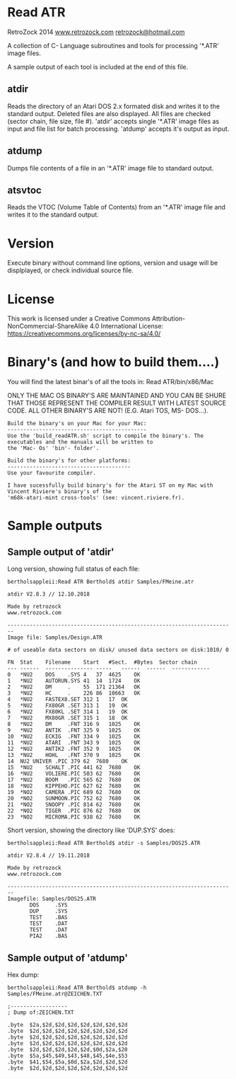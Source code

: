 Read ATR
=================
RetroZock 2014
www.retrozock.com
retrozock@hotmail.com

A collection of C- Language subroutines and tools for processing '*.ATR' image files. 

A sample output of each tool is included at the end of this file.

atdir
-----
Reads the directory of an Atari DOS 2.x formated disk and writes it to the standard output.
Deleted files are also displayed. All files are checked (sector chain, file size, file #).
'atdir' accepts single '*.ATR' image files as input and file list for batch processing.
'atdump' accepts it's output as input.

atdump
------
Dumps file contents of a file in an '*.ATR' image file to standard output.

atsvtoc
-------
Reads the VTOC (Volume Table of Contents) from an '*.ATR' image file and writes it to the standard output.


Version
=======
Execute binary without command line options, version and usage will be displplayed, or check individual source file.

License
=======
This work is licensed under a Creative Commons Attribution-NonCommercial-ShareAlike 4.0 International License:
https://creativecommons.org/licenses/by-nc-sa/4.0/
 	

Binary's (and how to build them....)
====================================
You will find the latest binar's of all the tools in:
    Read ATR/bin/x86/Mac 

ONLY THE MAC OS BINARY'S ARE MAINTAINED AND YOU CAN BE SHURE THAT THOSE REPRESENT THE COMPILER RESULT WITH LATEST SOURCE CODE. 
ALL OTHER BINARY'S ARE NOT! (E.G. Atari TOS, MS- DOS...).

    Build the binary's on your Mac for your Mac:
    --------------------------------------------   
    Use the 'build_readATR.sh' script to compile the binary's. The executables and the manuals will be written to
    the 'Mac- Os' 'bin'- folder'.

    Build the binary's for other platforms:
    ---------------------------------------
    Use your favourite compiler. 
    
    I have sucessfully build binary's for the Atari ST on my Mac with Vincent Riviere's binary's of the
    'm68k-atari-mint cross-tools' (see: vincent.riviere.fr).
    

Sample outputs
==============

Sample output of 'atdir'
------------------------
Long version, showing full status of each file:
	
	bertholsappleii:Read ATR Berthold$ atdir Samples/FMeine.atr 

	atdir V2.8.3 // 12.10.2018

	Made by retrozock
	www.retrozock.com

	------------------------------------------------------------------------
	Image file: Samples/Design.ATR

	# of useable data sectors on disk/ unused data sectors on disk:1010/ 0

	FN	Stat	Filename	Start	#Sect.	#Bytes	Sector chain
	---	------	---------------	-----	------	------	------------
	0	*NU2	DOS    .SYS	4	37	4625	OK
	1	*NU2	AUTORUN.SYS	41	14	1724	OK
	2	*NU2	DM     .   	55	171	21364	OK
	3	*NU2	HC     .   	226	86	10663	OK
	4	*NU2	FASTEX8.SET	312	1	17	OK
	5	*NU2	FX80GR .SET	313	1	19	OK
	6	*NU2	FX80KL .SET	314	1	19	OK
	7	*NU2	MX80GR .SET	315	1	18	OK
	8	*NU2	DM     .FNT	316	9	1025	OK
	9	*NU2	ANTIK  .FNT	325	9	1025	OK
	10	*NU2	ECKIG  .FNT	334	9	1025	OK
	11	*NU2	ATARI  .FNT	343	9	1025	OK
	12	*NU2	ANTIK2 .FNT	352	9	1025	OK
	13	*NU2	HOHL   .FNT	370	9	1025	OK
	14	NU2	UNIVER .PIC	379	62	7680	OK
	15	*NU2	SCHALT .PIC	441	62	7680	OK
	16	*NU2	VOLIERE.PIC	503	62	7680	OK
	17	*NU2	BOOM   .PIC	565	62	7680	OK
	18	*NU2	KIPPEHO.PIC	627	62	7680	OK
	19	*NO2	CAMERA .PIC	689	62	7680	OK
	20	*NO2	SUNMOON.PIC	752	62	7680	OK
	21	*NO2	SNOOPY .PIC	814	62	7680	OK
	22	*NO2	TIGER  .PIC	876	62	7680	OK
	23	*NO2	MICROMA.PIC	938	62	7680	OK


Short version, showing the directory like 'DUP.SYS' does:

	bertholsappleii:Read ATR Berthold$ atdir -s Samples/DOS25.ATR

	atdir V2.8.4 // 19.11.2018

	Made by retrozock
	www.retrozock.com

	------------------------------------------------------------------------
	Imagefile: Samples/DOS25.ATR
		   DOS     .SYS
	  	   DUP     .SYS
	   	   TEST    .BAS
	   	   TEST    .DAT
	   	   TEST    .DAT
		   PIA2    .BAS

 

Sample output of 'atdump'
-------------------------

Hex dump:

	bertholsappleii:Read ATR Berthold$ atdump -h Samples/FMeine.atr@ZEICHEN.TXT

	;------------------
	; Dump of:ZEICHEN.TXT

	.byte  $2a,$2d,$2d,$2d,$2d,$2d,$2d,$2d
	.byte  $2d,$2d,$2d,$2d,$2d,$2d,$2d,$2d
	.byte  $2d,$2d,$2d,$2d,$2d,$2d,$2d,$2d
	.byte  $2d,$2d,$2d,$2d,$2d,$2d,$2d,$2d
	.byte  $2d,$2d,$2d,$2d,$2d,$0d,$2a,$20
	.byte  $5a,$45,$49,$43,$48,$45,$4e,$53
	.byte  $41,$54,$5a,$0d,$2a,$2d,$2d,$2d
	.byte  $2d,$2d,$2d,$2d,$2d,$2d,$2d,$2d



